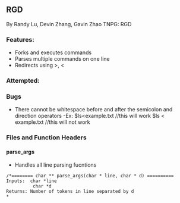 ## RGD
By Randy Lu, Devin Zhang, Gavin Zhao
TNPG: RGD

### Features:
- Forks and executes commands
- Parses multiple commands on one line
- Redirects using >, <

### Attempted:

### Bugs
- There cannot be whitespace before and after the semicolon and direction operators
    -Ex: $ls<example.txt //this will work
         $ls < example.txt //this will not work

### Files and Function Headers 

#### parse_args
 * Handles all line parsing fucntions
  ```
  /*======== char ** parse_args(char * line, char * d) ==========
  Inputs:  char *line
            char *d
  Returns: Number of tokens in line separated by d
  *
  
  

  
